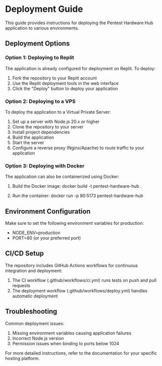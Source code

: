 # Deployment Guide

This guide provides instructions for deploying the Pentest Hardware Hub application to various environments.

## Deployment Options

### Option 1: Deploying to Replit

The application is already configured for deployment on Replit. To deploy:

1. Fork the repository to your Replit account
2. Use the Replit deployment tools in the web interface
3. Click the "Deploy" button to deploy your application

### Option 2: Deploying to a VPS

To deploy the application to a Virtual Private Server:

1. Set up a server with Node.js 20.x or higher
2. Clone the repository to your server
3. Install project dependencies
4. Build the application
5. Start the server
6. Configure a reverse proxy (Nginx/Apache) to route traffic to your application

### Option 3: Deploying with Docker

The application can also be containerized using Docker:

1. Build the Docker image:
   docker build -t pentest-hardware-hub .

2. Run the container:
   docker run -p 80:5173 pentest-hardware-hub

## Environment Configuration

Make sure to set the following environment variables for production:

- NODE_ENV=production
- PORT=80 (or your preferred port)

## CI/CD Setup

The repository includes GitHub Actions workflows for continuous integration and deployment:

1. The CI workflow (.github/workflows/ci.yml) runs tests on push and pull requests
2. The deployment workflow (.github/workflows/deploy.yml) handles automatic deployment

## Troubleshooting

Common deployment issues:

1. Missing environment variables causing application failures
2. Incorrect Node.js version
3. Permission issues when binding to ports below 1024

For more detailed instructions, refer to the documentation for your specific hosting platform.
